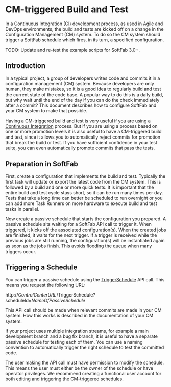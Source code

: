 # CM-triggered Build and Test

In a Continuous Integration (CI) development process, as used in Agile and DevOps environments, the build and tests are kicked off on a change in the Configuration Management (CM) system. To do so the CM system should trigger a SoftFab schedule which fires, in its turn, a specified configuration.

<p class="todo">
TODO: Update and re-test the example scripts for SoftFab 3.0+.<br>
</p>

Introduction
-----------

In a typical project, a group of developers writes code and commits it in a configuration management (CM) system. Because developers are only human, they make mistakes, so it is a good idea to regularly build and test the current state of the code base. A popular way to do this is a daily build, but why wait until the end of the day if you can do the check immediately after a commit? This document describes how to configure SoftFab and your CM system to make that possible.

Having a CM-triggered build and test is very useful if you are using a [Continuous Integration](http://martinfowler.com/articles/continuousIntegration.html) process. But if you are using a process based on one or more promotion levels it is also useful to have a CM-triggered build and test, since it allows you to automatically reject commits for promotion that break the build or test. If you have sufficient confidence in your test suite, you can even automatically promote commits that pass the tests.

Preparation in SoftFab
---------------------

First, create a configuration that implements the build and test. Typically the first task will update or export the latest code from the CM system. This is followed by a build and one or more quick tests. It is important that the entire build and test cycle stays short, so it can be run many times per day. Tests that take a long time can better be scheduled to run overnight or you can add more Task Runners on more hardware to execute build and test tasks in parallel.

Now create a passive schedule that starts the configuration you prepared. A passive schedule sits waiting for a SoftFab API call to trigger it. When triggered, it kicks off the associated configuration(s). When the created jobs are finished, it waits for the next trigger. If a trigger is received while the previous jobs are still running, the configuration(s) will be instantiated again as soon as the jobs finish. This avoids flooding the queue when many triggers occur.

Triggering a Schedule
--------------------

You can trigger a passive schedule using the [TriggerSchedule](../api/#TriggerSchedule) API call. This means you request the following URL:

<div class="cmd">
http://<i>ControlCenterURL</i>/TriggerSchedule?scheduleId=<i>NameOfPassiveSchedule</i>
</div>

This API call should be made when relevant commits are made in your CM system. How this works is described in the documentation of your CM system.

If your project uses multiple integration streams, for example a main development branch and a bug fix branch, it is useful to have a separate passive schedule for testing each of them. You can use a naming convention to automatically trigger the right schedule to test the committed code.

The user making the API call must have permission to modify the schedule. This means the user must either be the owner of the schedule or have operator privileges. We recommend creating a functional user account for both editing and triggering the CM-triggered schedules.

